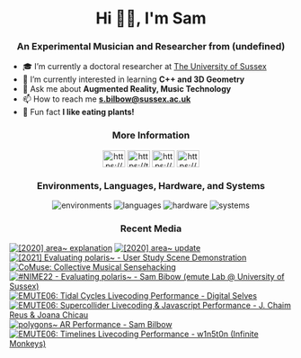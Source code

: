 <h1 align="center">Hi 👋🏻, I'm Sam</h1>
<h3 align="center">An Experimental Musician and Researcher from (undefined)</h3>


- 🎓 I’m currently a doctoral researcher at [The University of Sussex](https://profiles.sussex.ac.uk/p376006-sam-bilbow)
- 📐 I’m currently interested in learning **C++ and 3D Geometry**
- 💬 Ask me about **Augmented Reality, Music Technology**
- 📫 How to reach me **s.bilbow@sussex.ac.uk**
- 🌱 Fun fact **I like eating plants!**


<h3 align="center">More Information</h2>

<p align="center">
<a href="https://www.linkedin.com/in/sambilbow/" target="blank"><img align="center" src="https://raw.githubusercontent.com/rahuldkjain/github-profile-readme-generator/master/src/images/icons/Social/linked-in-alt.svg" alt="https://www.linkedin.com/in/sambilbow/" height="30" width="40" /></a>
<a href="https://twitter.com/sambilbow" target="blank"><img align="center" src="https://raw.githubusercontent.com/rahuldkjain/github-profile-readme-generator/master/src/images/icons/Social/twitter.svg" alt="https://twitter.com/sambilbow" height="30" width="40" /></a>
<a href="https://www.youtube.com/channel/UCCT0erKaf3pnGUb61-3D2TA" target="blank"><img align="center" src="https://raw.githubusercontent.com/rahuldkjain/github-profile-readme-generator/master/src/images/icons/Social/youtube.svg" alt="https://www.youtube.com/channel/UCCT0erKaf3pnGUb61-3D2TA" height="30" width="40" /></a>
<a href="https://www.sambilbow.com" target="blank"><img align="center" src="https://raw.githubusercontent.com/rahuldkjain/github-profile-readme-generator/master/src/images/icons/Social/blogger.svg" alt="https://www.sambilbow.com" height="30" width="40" /></a>
</p>

<h3 align="center">Environments, Languages, Hardware, and Systems</h2>

<p align="center">
<img alt="environments" width="" src="https://skillicons.dev/icons?i=unity"/>

<img alt="languages" width="" src="https://skillicons.dev/icons?i=cs,py,swift,html,css"/>

<img alt="hardware" width="" src="https://skillicons.dev/icons?i=arduino,raspberrypi"/>

<img alt="systems" width="" src="https://skillicons.dev/icons?i=linux,docker,git"/>
</p>

<h3 align="center">Recent Media</h2>

<p align="center">
  
<!-- BEGIN YOUTUBE-CARDS -->
[![[2020] area~ explanation](https://ytcards.demolab.com/?id=iZRcBhC13_4&title=%5B2020%5D+area~+explanation&lang=en&timestamp=1668535524&background_color=%230d1117&title_color=%23ffffff&stats_color=%23dedede&width=300 "[2020] area~ explanation")](https://www.youtube.com/watch?v=iZRcBhC13_4)
[![[2020] area~ update](https://ytcards.demolab.com/?id=rhtrAERxFQQ&title=%5B2020%5D+area~+update&lang=en&timestamp=1668535433&background_color=%230d1117&title_color=%23ffffff&stats_color=%23dedede&width=300 "[2020] area~ update")](https://www.youtube.com/watch?v=rhtrAERxFQQ)
[![[2021] Evaluating polaris~ - User Study Scene Demonstration](https://ytcards.demolab.com/?id=lCBgMs8ULj0&title=%5B2021%5D+Evaluating+polaris~+-+User+Study+Scene+Demonstration&lang=en&timestamp=1668520046&background_color=%230d1117&title_color=%23ffffff&stats_color=%23dedede&width=300 "[2021] Evaluating polaris~ - User Study Scene Demonstration")](https://www.youtube.com/watch?v=lCBgMs8ULj0)
[![CoMuse: Collective Musical Sensehacking](https://ytcards.demolab.com/?id=lkLRmX3Kumw&title=CoMuse%3A+Collective+Musical+Sensehacking&lang=en&timestamp=1657901158&background_color=%230d1117&title_color=%23ffffff&stats_color=%23dedede&width=300 "CoMuse: Collective Musical Sensehacking")](https://www.youtube.com/watch?v=lkLRmX3Kumw)
[![#NIME22 - Evaluating polaris~ - Sam Bibow (emute Lab @ University of Sussex)](https://ytcards.demolab.com/?id=eCdQku5hFOE&title=%23NIME22+-+Evaluating+polaris~+-+Sam+Bibow+%28emute+Lab+%40+University+of+Sussex%29&lang=en&timestamp=1657105066&background_color=%230d1117&title_color=%23ffffff&stats_color=%23dedede&width=300 "#NIME22 - Evaluating polaris~ - Sam Bibow (emute Lab @ University of Sussex)")](https://www.youtube.com/watch?v=eCdQku5hFOE)
[![EMUTE06: Tidal Cycles Livecoding Performance - Digital Selves](https://ytcards.demolab.com/?id=yzkhNgrhmbs&title=EMUTE06%3A+Tidal+Cycles+Livecoding+Performance+-+Digital+Selves&lang=en&timestamp=1649621121&background_color=%230d1117&title_color=%23ffffff&stats_color=%23dedede&width=300 "EMUTE06: Tidal Cycles Livecoding Performance - Digital Selves")](https://www.youtube.com/watch?v=yzkhNgrhmbs)
[![EMUTE06: Supercollider Livecoding & Javascript Performance - J. Chaim Reus & Joana Chicau](https://ytcards.demolab.com/?id=p2IOdgYbv6Y&title=EMUTE06%3A+Supercollider+Livecoding+%26+Javascript+Performance+-+J.+Chaim+Reus+%26+Joana+Chicau&lang=en&timestamp=1649621030&background_color=%230d1117&title_color=%23ffffff&stats_color=%23dedede&width=300 "EMUTE06: Supercollider Livecoding & Javascript Performance - J. Chaim Reus & Joana Chicau")](https://www.youtube.com/watch?v=p2IOdgYbv6Y)
[![polygons~ AR Performance - Sam Bilbow](https://ytcards.demolab.com/?id=9IErsDvhXjM&title=polygons~+AR+Performance+-+Sam+Bilbow&lang=en&timestamp=1649620859&background_color=%230d1117&title_color=%23ffffff&stats_color=%23dedede&width=300 "polygons~ AR Performance - Sam Bilbow")](https://www.youtube.com/watch?v=9IErsDvhXjM)
[![EMUTE06: Timelines Livecoding Performance - w1n5t0n (Infinite Monkeys)](https://ytcards.demolab.com/?id=EGRk_sB5d58&title=EMUTE06%3A+Timelines+Livecoding+Performance+-+w1n5t0n+%28Infinite+Monkeys%29&lang=en&timestamp=1649620643&background_color=%230d1117&title_color=%23ffffff&stats_color=%23dedede&width=300 "EMUTE06: Timelines Livecoding Performance - w1n5t0n (Infinite Monkeys)")](https://www.youtube.com/watch?v=EGRk_sB5d58)
<!-- END YOUTUBE-CARDS -->

  </p>

